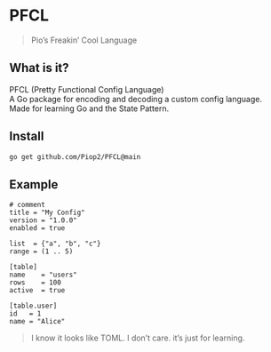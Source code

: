 # PFCL
> Pio’s Freakin’ Cool Language

## What is it?
PFCL (Pretty Functional Config Language)  
A Go package for encoding and decoding a custom config language.  
Made for learning Go and the State Pattern.

## Install
```bash
go get github.com/Piop2/PFCL@main
```

## Example
```
# comment
title = "My Config"
version = "1.0.0"
enabled = true

list  = {"a", "b", "c"}
range = (1 .. 5)

[table]
name    = "users"
rows    = 100
active  = true

[table.user]
id   = 1
name = "Alice"
```

> I know it looks like TOML. I don’t care. it’s just for learning.